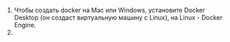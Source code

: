 1. Чтобы создать docker на Mac или Windows, установите Docker Desktop (он создаст виртуальную машину с Linux), на Linux - Docker Engine.
2. 
